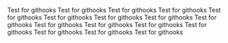 Test for githooks
Test for githooks
Test for githooks
Test for githooks
Test for githooks
Test for githooks
Test for githooks
Test for githooks
Test for githooks
Test for githooks
Test for githooks
Test for githooks
Test for githooks
Test for githooks
Test for githooks
Test for githooks

